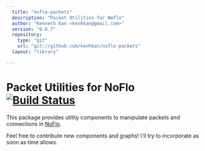 ```yaml
---
  title: "noflo-packets"
  description: "Packet Utilities for NoFlo"
  author: "Kenneth Kan <kenhkan@gmail.com>"
  version: "0.0.7"
  repository: 
    type: "git"
    url: "git://github.com/kenhkan/noflo-packets"
  layout: "library"

---
```

Packet Utilities for NoFlo [![Build Status](https://secure.travis-ci.org/kenhkan/noflo-packets.png?branch=master)](https://travis-ci.org/kenhkan/noflo-packets)
===============================

This package provides utility components to manipulate packets and
connections in [NoFlo](http://noflojs.org/).

Feel free to contribute new components and graphs! I'll try to
incorporate as soon as time allows.
